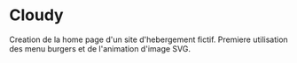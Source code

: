# Cloudy
Creation de la home page d'un site d'hebergement fictif. Premiere utilisation des menu burgers et de l'animation d'image SVG.
